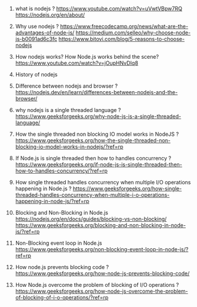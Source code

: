 1. what is nodejs ?
   https://www.youtube.com/watch?v=uVwtVBpw7RQ
   https://nodejs.org/en/about/

2. Why use nodejs ?
   https://www.freecodecamp.org/news/what-are-the-advantages-of-node-js/
   https://medium.com/selleo/why-choose-node-js-b0091ad6c3fc
   https://www.bitovi.com/blog/5-reasons-to-choose-nodejs

3. How nodejs works? How Node.js works behind the scene?
   https://www.youtube.com/watch?v=jOupHNvDIq8

4. History of nodejs

5. Difference between nodejs and browser ?
   https://nodejs.dev/en/learn/differences-between-nodejs-and-the-browser/

6. why nodejs is a single threaded language ?
   https://www.geeksforgeeks.org/why-node-js-is-a-single-threaded-language/

7. How the single threaded non blocking IO model works in NodeJS ?
   https://www.geeksforgeeks.org/how-the-single-threaded-non-blocking-io-model-works-in-nodejs/?ref=rp

8. If Node.js is single threaded then how to handles concurrency ?
   https://www.geeksforgeeks.org/if-node-js-is-single-threaded-then-how-to-handles-concurrency/?ref=rp

9. How single threaded handles concurrency when multiple I/O operations happening in Node.js ?
   https://www.geeksforgeeks.org/how-single-threaded-handles-concurrency-when-multiple-i-o-operations-happening-in-node-js/?ref=rp

10. Blocking and Non-Blocking in Node.js
    https://nodejs.org/en/docs/guides/blocking-vs-non-blocking/
    https://www.geeksforgeeks.org/blocking-and-non-blocking-in-node-js/?ref=rp

11. Non-Blocking event loop in Node.js
    https://www.geeksforgeeks.org/non-blocking-event-loop-in-node-js/?ref=rp

12. How node.js prevents blocking code ?
    https://www.geeksforgeeks.org/how-node-js-prevents-blocking-code/

13. How Node.js overcome the problem of blocking of I/O operations ?
    https://www.geeksforgeeks.org/how-node-js-overcome-the-problem-of-blocking-of-i-o-operations/?ref=rp
